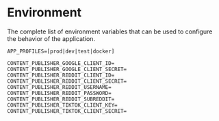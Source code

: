 # Environment

The complete list of environment variables that can be used to configure the behavior of the application.

```dotenv
APP_PROFILES=[prod|dev|test|docker]

CONTENT_PUBLISHER_GOOGLE_CLIENT_ID=
CONTENT_PUBLISHER_GOOGLE_CLIENT_SECRET=
CONTENT_PUBLISHER_REDDIT_CLIENT_ID=
CONTENT_PUBLISHER_REDDIT_CLIENT_SECRET=
CONTENT_PUBLISHER_REDDIT_USERNAME=
CONTENT_PUBLISHER_REDDIT_PASSWORD=
CONTENT_PUBLISHER_REDDIT_SUBREDDIT=
CONTENT_PUBLISHER_TIKTOK_CLIENT_KEY=
CONTENT_PUBLISHER_TIKTOK_CLIENT_SECRET=
```